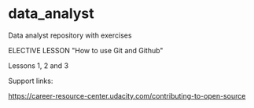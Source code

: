 # data_analyst
Data analyst repository with exercises

ELECTIVE LESSON
"How to use Git and Github"

Lessons 1, 2 and 3

Support links:

https://career-resource-center.udacity.com/contributing-to-open-source
